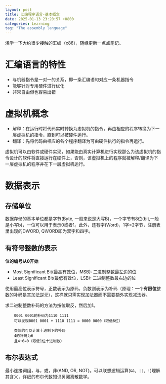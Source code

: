 ```yaml
---
layout: post
title: 汇编程序语言-基本概念
date: 2025-01-13 23:20:57 +0800
categories: Learning
tag: "The assembly language"
---
```


浅学一下大约很少接触的汇编（x86），随缘更新一点点笔记。

# 汇编语言的特性

- 与机器指令是一对一的关系，即一条汇编语句对应一条机器指令
- 能够针对专用硬件进行优化
- 非常自由但也容易出错

# 虚拟机概念

- 解释：在运行时将代码实时转换为虚拟机的指令，再由相应的程序转换为下一层虚拟机的指令，直到可以被硬件运行。
- 翻译：先将代码由相应的各个程序翻译为可由硬件执行的指令再运行。

虚拟机可以由软件或硬件实现，如果能由真实计算机进行实现那么为该虚拟机的指令设计的软件将直接运行在硬件上，否则，该虚拟机上的程序就被解释/翻译为下一层虚拟机的程序并在下一层虚拟机运行。

# 数据表示

## 存储单位

数据存储的基本单位都是字节(Byte, 一般来说是大写B)，一个字节有8位(bit,一般是小写b)，一位可以用于表示0或者1。此外，还有字(Word)，1字=2字节，注册表里出现的DWORD, QWORD即为双字和四字。

## 有符号整数的表示

**位的编号从0开始**
- Most Significant Bit(最高有效位，MSB): 二进制整数最左边的位
- Least Significant Bit(最低有效位，LSB): 二进制整数最右边的位

使用最高位表示符号，正数表示为原码，负数则表示为补码（原理：一个**有限位**整数的补码是其加法逆元），这样就只需实现加法器而不需要额外实现减法器。

求二进制整数补码的方法为按位取反，然后加1。

        0001 0001的补码为1110 1111
        可以发现0001 0001 + 1110 1111 = 0000 0000（取低8位）

        类似的可以计算十进制下的补码
        4的补码为6
        且4+6=0（取低1位十进制数）

## 布尔表达式

最小连接词组，与，或，非(AND, OR, NOT)。可以联想逻辑运算(```&&, ||, !```)理解其含义，详细的布尔代数知识另阅离散数学。